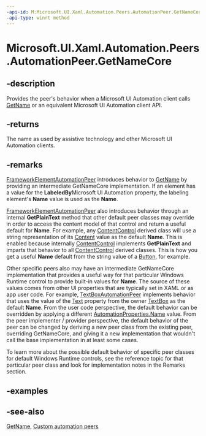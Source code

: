 ```yaml
---
-api-id: M:Microsoft.UI.Xaml.Automation.Peers.AutomationPeer.GetNameCore
-api-type: winrt method
---
```


<!-- Method syntax
virtual protected string GetNameCore()
-->

# Microsoft.UI.Xaml.Automation.Peers.AutomationPeer.GetNameCore

## -description
Provides the peer's behavior when a Microsoft UI Automation client calls [GetName](automationpeer_getname_1386609741.md) or an equivalent Microsoft UI Automation client API.

## -returns
The name as used by assistive technology and other Microsoft UI Automation clients.

## -remarks
[FrameworkElementAutomationPeer](frameworkelementautomationpeer.md) introduces behavior to [GetName](automationpeer_getname_1386609741.md) by providing an intermediate GetNameCore implementation. If an element has a value for the **LabeledBy**Microsoft UI Automation property, the labeling element's **Name** value is used as the **Name**.

[FrameworkElementAutomationPeer](frameworkelementautomationpeer.md) also introduces behavior through an internal **GetPlainText** method that other default peer classes may override in order to access the content model of that control and return a useful default for **Name**. For example, any [ContentControl](../microsoft.ui.xaml.controls/contentcontrol.md) derived class will use a string representation of its [Content](../microsoft.ui.xaml.controls/contentcontrol_content.md) value as the default **Name**. This is enabled because internally [ContentControl](../microsoft.ui.xaml.controls/contentcontrol.md) implements **GetPlainText** and imparts that behavior to all [ContentControl](../microsoft.ui.xaml.controls/contentcontrol.md) derived classes. This is how you get a useful **Name** default from the string value of a [Button](../microsoft.ui.xaml.controls/button.md), for example.

Other specific peers also may have an intermediate GetNameCore implementation that provides a useful way for that particular Windows Runtime control to provide built-in values for **Name**. The source of these values comes from other UI properties that are typically set in XAML or as app user code. For example, [TextBoxAutomationPeer](textboxautomationpeer.md) implements behavior that uses the value of the [Text](../microsoft.ui.xaml.controls/textbox_text.md) property from the owner [TextBox](../microsoft.ui.xaml.controls/textbox.md) as the default **Name**. From the user code perspective, the default behavior can be overridden by applying a different [AutomationProperties.Name](../microsoft.ui.xaml.automation/automationproperties_name.md) value. From the peer implementer / provider perspective, the default behavior of the peer can be changed by deriving a new peer class from the existing peer, overriding GetNameCore, and giving it a new implementation that wouldn't call the base implementation in at least some cases.

To learn more about the possible default behavior of specific peer classes for default Windows Runtime controls, see the reference topic for that particular peer class and look for implementation notes in the Remarks section.

## -examples

## -see-also
[GetName](automationpeer_getname_1386609741.md), [Custom automation peers](/windows/uwp/accessibility/custom-automation-peers)
